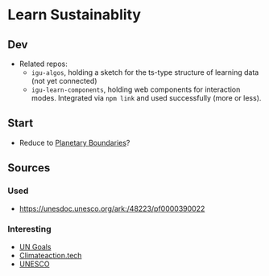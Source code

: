# Learn Sustainablity


## Dev

- Related repos:
  - `igu-algos`, holding a sketch for the ts-type structure of learning data (not yet connected)
  - `igu-learn-components`, holding web components for interaction modes. Integrated via `npm link` and used successfully (more or less).

## Start

- Reduce to [Planetary Boundaries](https://en.wikipedia.org/wiki/Planetary_boundaries)?

## Sources

### Used

- https://unesdoc.unesco.org/ark:/48223/pf0000390022

### Interesting

- [UN Goals](https://www.un.org/sustainabledevelopment/infrastructure-industrialization/)
- [Climateaction.tech](https://climateaction.tech/)
- [UNESCO](https://www.unesco.org/en/sustainable-development/education)